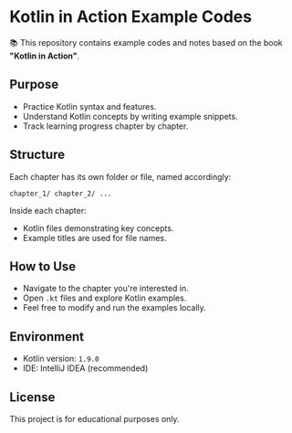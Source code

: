 # Kotlin in Action Example Codes

📚 This repository contains example codes and notes based on the book **"Kotlin in Action"**.

## Purpose

- Practice Kotlin syntax and features.
- Understand Kotlin concepts by writing example snippets.
- Track learning progress chapter by chapter.

## Structure

Each chapter has its own folder or file, named accordingly:

```chapter_1/ chapter_2/ ...```

Inside each chapter:
- Kotlin files demonstrating key concepts.
- Example titles are used for file names.

## How to Use

- Navigate to the chapter you're interested in.
- Open `.kt` files and explore Kotlin examples.
- Feel free to modify and run the examples locally.

## Environment

- Kotlin version: `1.9.0`
- IDE: IntelliJ IDEA (recommended)

## License

This project is for educational purposes only.
